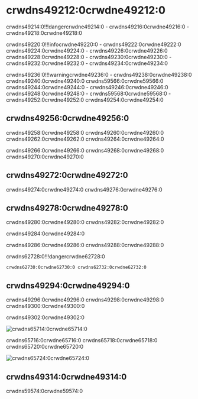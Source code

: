 # crwdns49212:0crwdne49212:0

crwdns49214:0!!!dangercrwdne49214:0
    - crwdns49216:0crwdne49216:0
    - crwdns49218:0crwdne49218:0

crwdns49220:0!!!infocrwdne49220:0
    - crwdns49222:0crwdne49222:0 crwdns49224:0crwdne49224:0
    - crwdns49226:0crwdne49226:0 crwdns49228:0crwdne49228:0
    - crwdns49230:0crwdne49230:0
    - crwdns49232:0crwdne49232:0
    - crwdns49234:0crwdne49234:0

crwdns49236:0!!!warningcrwdne49236:0
    - crwdns49238:0crwdne49238:0 crwdns49240:0crwdne49240:0 crwdns59566:0crwdne59566:0 crwdns49244:0crwdne49244:0
    - crwdns49246:0crwdne49246:0 crwdns49248:0crwdne49248:0
    - crwdns59568:0crwdne59568:0
    - crwdns49252:0crwdne49252:0 crwdns49254:0crwdne49254:0

## crwdns49256:0crwdne49256:0

crwdns49258:0crwdne49258:0 crwdns49260:0crwdne49260:0 crwdns49262:0crwdne49262:0 crwdns49264:0crwdne49264:0

crwdns49266:0crwdne49266:0 crwdns49268:0crwdne49268:0 crwdns49270:0crwdne49270:0

## crwdns49272:0crwdne49272:0

crwdns49274:0crwdne49274:0 crwdns49276:0crwdne49276:0

## crwdns49278:0crwdne49278:0

crwdns49280:0crwdne49280:0 crwdns49282:0crwdne49282:0

crwdns49284:0crwdne49284:0

crwdns49286:0crwdne49286:0 crwdns49288:0crwdne49288:0

crwdns62728:0!!!dangercrwdne62728:0

    crwdns62730:0crwdne62730:0 crwdns62732:0crwdne62732:0

## crwdns49294:0crwdne49294:0

crwdns49296:0crwdne49296:0 crwdns49298:0crwdne49298:0 crwdns49300:0crwdne49300:0

crwdns49302:0crwdne49302:0

![crwdns65714:0crwdne65714:0](crwdns65712:0crwdne65712:0)

crwdns65716:0crwdne65716:0 crwdns65718:0crwdne65718:0 crwdns65720:0crwdne65720:0

![crwdns65724:0crwdne65724:0](crwdns65722:0crwdne65722:0)

## crwdns49314:0crwdne49314:0

crwdns59574:0crwdne59574:0
